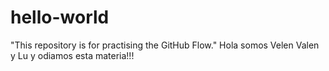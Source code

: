 # hello-world
"This repository is for practising the GitHub Flow."
Hola somos Velen Valen y Lu y odiamos esta materia!!!
